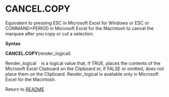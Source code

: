 # CANCEL.COPY

Equivalent to pressing ESC in Microsoft Excel for Windows or ESC or
COMMAND+PERIOD in Microsoft Excel for the Macintosh to cancel the
marquee after you copy or cut a selection.

**Syntax**

**CANCEL.COPY**(render\_logical)

Render\_logical&nbsp;&nbsp;&nbsp;&nbsp;is a logical value that, if TRUE,
places the contents of the Microsoft Excel Clipboard on the Clipboard
or, if FALSE or omitted, does not place them on the Clipboard.
Render\_logical is available only in Microsoft Excel for the Macintosh.



Return to [README](README.md)

